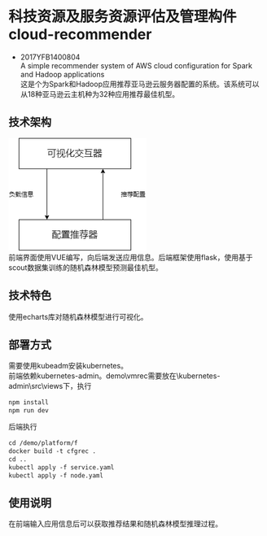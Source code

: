 # 科技资源及服务资源评估及管理构件 cloud-recommender
* 2017YFB1400804 <br>
A simple recommender system of  AWS cloud configuration for Spark and Hadoop applications <br>
这是个为Spark和Hadoop应用推荐亚马逊云服务器配置的系统。该系统可以从18种亚马逊云主机种为32种应用推荐最佳机型。<br>

## 技术架构 <br>
![the text displayed while lost the image](https://github.com/12hyhy12/cloud-recommender/blob/main/pic/1.png) 
<br>
前端界面使用VUE编写，向后端发送应用信息。后端框架使用flask，使用基于scout数据集训练的随机森林模型预测最佳机型。<br>

## 技术特色 <br>
使用echarts库对随机森林模型进行可视化。<br>

## 部署方式 <br>
需要使用kubeadm安装kubernetes。<br>
前端依赖kubernetes-admin。demo\vmrec需要放在\kubernetes-admin\src\views下，执行<br>
```
npm install
npm run dev
```
后端执行<br>
```
cd /demo/platform/f
docker build -t cfgrec .
cd ..
kubectl apply -f service.yaml
kubectl apply -f node.yaml
```

## 使用说明 <br>
在前端输入应用信息后可以获取推荐结果和随机森林模型推理过程。